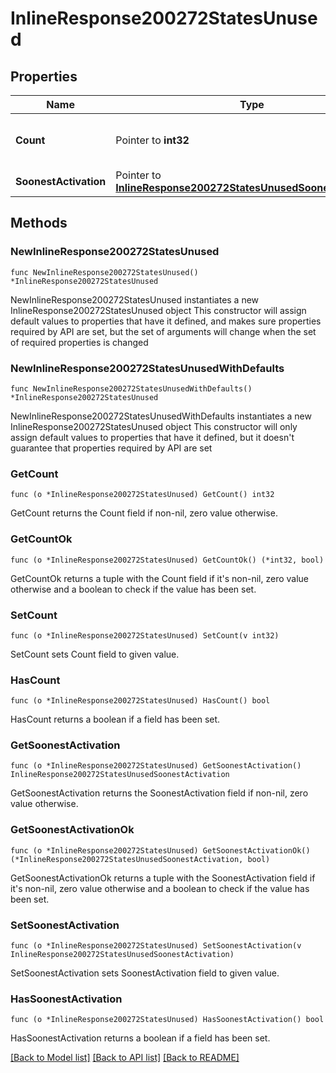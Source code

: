 # InlineResponse200272StatesUnused

## Properties

Name | Type | Description | Notes
------------ | ------------- | ------------- | -------------
**Count** | Pointer to **int32** | The number of unused licenses | [optional] 
**SoonestActivation** | Pointer to [**InlineResponse200272StatesUnusedSoonestActivation**](InlineResponse200272StatesUnusedSoonestActivation.md) |  | [optional] 

## Methods

### NewInlineResponse200272StatesUnused

`func NewInlineResponse200272StatesUnused() *InlineResponse200272StatesUnused`

NewInlineResponse200272StatesUnused instantiates a new InlineResponse200272StatesUnused object
This constructor will assign default values to properties that have it defined,
and makes sure properties required by API are set, but the set of arguments
will change when the set of required properties is changed

### NewInlineResponse200272StatesUnusedWithDefaults

`func NewInlineResponse200272StatesUnusedWithDefaults() *InlineResponse200272StatesUnused`

NewInlineResponse200272StatesUnusedWithDefaults instantiates a new InlineResponse200272StatesUnused object
This constructor will only assign default values to properties that have it defined,
but it doesn't guarantee that properties required by API are set

### GetCount

`func (o *InlineResponse200272StatesUnused) GetCount() int32`

GetCount returns the Count field if non-nil, zero value otherwise.

### GetCountOk

`func (o *InlineResponse200272StatesUnused) GetCountOk() (*int32, bool)`

GetCountOk returns a tuple with the Count field if it's non-nil, zero value otherwise
and a boolean to check if the value has been set.

### SetCount

`func (o *InlineResponse200272StatesUnused) SetCount(v int32)`

SetCount sets Count field to given value.

### HasCount

`func (o *InlineResponse200272StatesUnused) HasCount() bool`

HasCount returns a boolean if a field has been set.

### GetSoonestActivation

`func (o *InlineResponse200272StatesUnused) GetSoonestActivation() InlineResponse200272StatesUnusedSoonestActivation`

GetSoonestActivation returns the SoonestActivation field if non-nil, zero value otherwise.

### GetSoonestActivationOk

`func (o *InlineResponse200272StatesUnused) GetSoonestActivationOk() (*InlineResponse200272StatesUnusedSoonestActivation, bool)`

GetSoonestActivationOk returns a tuple with the SoonestActivation field if it's non-nil, zero value otherwise
and a boolean to check if the value has been set.

### SetSoonestActivation

`func (o *InlineResponse200272StatesUnused) SetSoonestActivation(v InlineResponse200272StatesUnusedSoonestActivation)`

SetSoonestActivation sets SoonestActivation field to given value.

### HasSoonestActivation

`func (o *InlineResponse200272StatesUnused) HasSoonestActivation() bool`

HasSoonestActivation returns a boolean if a field has been set.


[[Back to Model list]](../README.md#documentation-for-models) [[Back to API list]](../README.md#documentation-for-api-endpoints) [[Back to README]](../README.md)


